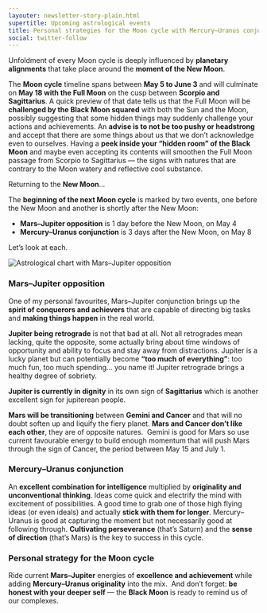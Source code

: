 ```yaml
---
layouter: newsletter-story-plain.html
supertitle: Upcoming astrological events
title: Personal strategies for the Moon cycle with Mercury–Uranus conjunction and Mars–Jupiter opposition
social: twitter-follow
---
```


Unfoldment of every Moon cycle is deeply influenced by **planetary alignments** that take place around the **moment of the New Moon**.

The **Moon cycle** timeline spans between **May 5 to June 3** and will culminate on **May 18 with the Full Moon** on the cusp between **Scorpio and Sagittarius**. A quick preview of that date tells us that the Full Moon will be **challenged by the Black Moon squared** with both the Sun and the Moon, possibly suggesting that some hidden things may suddenly challenge your actions and achievements. An **advise is to not be too pushy or headstrong** and accept that there are some things about us that we don’t acknowledge even to ourselves. Having a **peek inside your “hidden room” of the Black Moon** and maybe even accepting its contents will smoothen the Full Moon passage from Scorpio to Sagittarius — the signs with natures that are contrary to the Moon watery and reflective cool substance.

Returning to the **New Moon**…

The **beginning of the next Moon cycle** is marked by two events, one before the New Moon and another is shortly after the New Moon:

* **Mars–Jupiter opposition** is 1 day before the New Moon, on May 4
* **Mercury–Uranus conjunction** is 3 days after the New Moon, on May 8

Let’s look at each.

<img class="lazyload inline border" data-srcset="/images/newsletters/tn-chart-2019-05-04.jpg" alt="Astrological chart with Mars–Jupiter opposition">

### Mars–Jupiter opposition

One of my personal favourites, Mars–Jupiter conjunction brings up the **spirit of conquerors and achievers** that are capable of directing big tasks and **making things happen** in the real world. 

**Jupiter being retrograde** is not that bad at all. Not all retrogrades mean lacking, quite the opposite, some actually bring about time windows of opportunity and ability to focus and stay away from distractions. Jupiter is a lucky planet but can potentially become **“too much of everything”**: too much fun, too much spending… you name it! Jupiter retrograde brings a healthy degree of sobriety.

**Jupiter is currently in dignity** in its own sign of **Sagittarius** which is another excellent sign for jupiterean people. 

**Mars will be transitioning** between **Gemini and Cancer** and that will no doubt soften up and liquify the fiery planet. **Mars and Cancer don’t like each other**, they are of opposite natures.  Gemini is good for Mars so use current favourable energy to build enough momentum that will push Mars through the sign of Cancer, the period between May 15 and July 1.

### Mercury–Uranus conjunction

An **excellent combination for intelligence** multiplied by **originality and unconventional thinking**. Ideas come quick and electrify the mind with excitement of possibilities. A good time to grab one of those high flying ideas (or even ideals) and actually **stick with them for longer**. Mercury–Uranus is good at capturing the moment but not necessarily good at following through. **Cultivating perseverance** (that’s Saturn) and the **sense of direction** (that’s Mars) is the key to success in this cycle.

### Personal strategy for the Moon cycle

Ride current **Mars–Jupiter** energies of **excellence and achievement** while adding **Mercury–Uranus originality** into the mix.  And don’t forget: **be honest with your deeper self** — the **Black Moon** is ready to remind us of our complexes.
